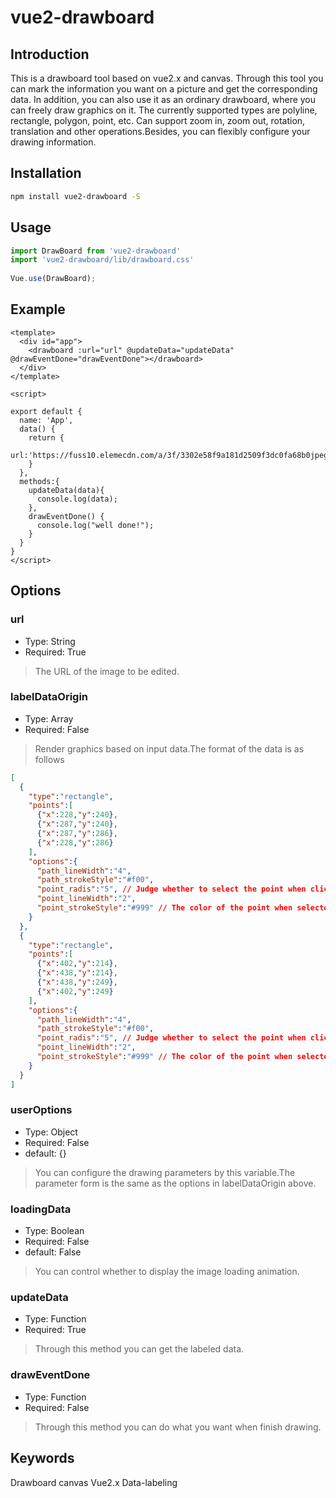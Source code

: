 # vue2-drawboard
## Introduction
This is a drawboard tool based on vue2.x and canvas. Through this tool you can mark the information you want on a picture and get the corresponding data. In addition, you can also use it as an ordinary drawboard, where you can freely draw graphics on it. The currently supported types are polyline, rectangle, polygon, point, etc. Can support zoom in, zoom out, rotation, translation and other operations.Besides, you can flexibly configure your drawing information.

## Installation
```sh
npm install vue2-drawboard -S
```

## Usage
```js
import DrawBoard from 'vue2-drawboard'
import 'vue2-drawboard/lib/drawboard.css'
 
Vue.use(DrawBoard);
```

## Example
```vue
<template>
  <div id="app">
    <drawboard :url="url" @updateData="updateData" @drawEventDone="drawEventDone"></drawboard>
  </div>
</template>

<script>

export default {
  name: 'App',
  data() {
    return {
      url:'https://fuss10.elemecdn.com/a/3f/3302e58f9a181d2509f3dc0fa68b0jpeg.jpeg'
    }
  },
  methods:{
    updateData(data){
      console.log(data);
    },
    drawEventDone() {
      console.log("well done!");
    }
  }
}
</script>
```

## Options
### url
+ Type: String
+ Required: True
>The URL of the image to be edited.
### labelDataOrigin
+ Type: Array
+ Required: False
>Render graphics based on input data.The format of the data is as follows
```json
[
  {
    "type":"rectangle",
    "points":[
      {"x":228,"y":240},
      {"x":287,"y":240},
      {"x":287,"y":286},
      {"x":228,"y":286}
    ],
    "options":{
      "path_lineWidth":"4",
      "path_strokeStyle":"#f00",
      "point_radis":"5", // Judge whether to select the point when clicking
      "point_lineWidth":"2",
      "point_strokeStyle":"#999" // The color of the point when selected
    }
  },
  {
    "type":"rectangle",
    "points":[
      {"x":402,"y":214},
      {"x":438,"y":214},
      {"x":438,"y":249},
      {"x":402,"y":249}
    ],
    "options":{
      "path_lineWidth":"4",
      "path_strokeStyle":"#f00",
      "point_radis":"5", // Judge whether to select the point when clicking
      "point_lineWidth":"2",
      "point_strokeStyle":"#999" // The color of the point when selected
    }
  }
]
```
### userOptions
+ Type: Object
+ Required: False
+ default: {}
> You can configure the drawing parameters by this variable.The parameter form is the same as the options in labelDataOrigin above.

### loadingData 
+ Type: Boolean
+ Required: False
+ default: False
> You can control whether to display the image loading animation.

### updateData
+ Type: Function
+ Required: True
> Through this method you can get the labeled data.

### drawEventDone
+ Type: Function
+ Required: False
> Through this method you can do what you want when finish drawing.

## Keywords
Drawboard canvas Vue2.x Data-labeling

